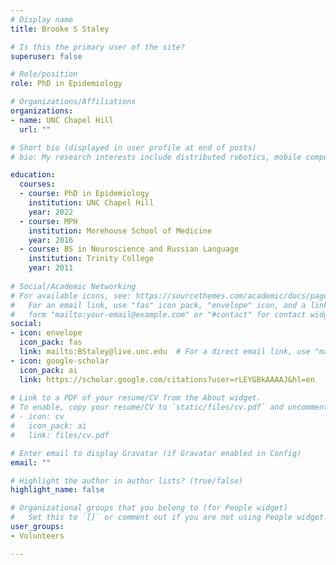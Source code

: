 ```yaml
---
# Display name
title: Brooke S Staley

# Is this the primary user of the site?
superuser: false

# Role/position
role: PhD in Epidemiology

# Organizations/Affiliations
organizations:
- name: UNC Chapel Hill
  url: ""

# Short bio (displayed in user profile at end of posts)
# bio: My research interests include distributed robotics, mobile computing and programmable matter.

education:
  courses:
  - course: PhD in Epidemiology
    institution: UNC Chapel Hill
    year: 2022
  - course: MPH
    institution: Morehouse School of Medicine
    year: 2016
  - course: BS in Neuroscience and Russian Language
    institution: Trinity College
    year: 2011
    
# Social/Academic Networking
# For available icons, see: https://sourcethemes.com/academic/docs/page-builder/#icons
#   For an email link, use "fas" icon pack, "envelope" icon, and a link in the
#   form "mailto:your-email@example.com" or "#contact" for contact widget.
social:
- icon: envelope
  icon_pack: fas
  link: mailto:BStaley@live.unc.edu  # For a direct email link, use "mailto:test@example.org".
- icon: google-scholar
  icon_pack: ai
  link: https://scholar.google.com/citations?user=rLEYGBkAAAAJ&hl=en
  
# Link to a PDF of your resume/CV from the About widget.
# To enable, copy your resume/CV to `static/files/cv.pdf` and uncomment the lines below.
# - icon: cv
#   icon_pack: ai
#   link: files/cv.pdf

# Enter email to display Gravatar (if Gravatar enabled in Config)
email: ""

# Highlight the author in author lists? (true/false)
highlight_name: false

# Organizational groups that you belong to (for People widget)
#   Set this to `[]` or comment out if you are not using People widget.
user_groups:
- Volunteers

---
```

